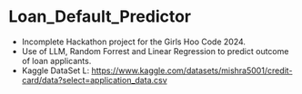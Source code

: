 # Loan_Default_Predictor
- Incomplete Hackathon project for the Girls Hoo Code 2024.
- Use of LLM, Random Forrest and Linear Regression to predict outcome of loan applicants.
- Kaggle DataSet L: https://www.kaggle.com/datasets/mishra5001/credit-card/data?select=application_data.csv
